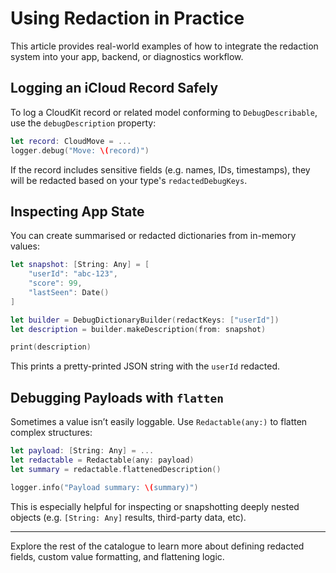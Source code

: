 # Using Redaction in Practice

This article provides real-world examples of how to integrate the redaction system into your app, backend, or diagnostics workflow.

## Logging an iCloud Record Safely

To log a CloudKit record or related model conforming to `DebugDescribable`, use the `debugDescription` property:

```swift
let record: CloudMove = ...
logger.debug("Move: \(record)")
```

If the record includes sensitive fields (e.g. names, IDs, timestamps), they will be redacted based on your type's `redactedDebugKeys`.

## Inspecting App State

You can create summarised or redacted dictionaries from in-memory values:

```swift
let snapshot: [String: Any] = [
    "userId": "abc-123",
    "score": 99,
    "lastSeen": Date()
]

let builder = DebugDictionaryBuilder(redactKeys: ["userId"])
let description = builder.makeDescription(from: snapshot)

print(description)
```

This prints a pretty-printed JSON string with the `userId` redacted.

## Debugging Payloads with `flatten`

Sometimes a value isn’t easily loggable. Use `Redactable(any:)` to flatten complex structures:

```swift
let payload: [String: Any] = ...
let redactable = Redactable(any: payload)
let summary = redactable.flattenedDescription()

logger.info("Payload summary: \(summary)")
```

This is especially helpful for inspecting or snapshotting deeply nested objects (e.g. `[String: Any]` results, third-party data, etc).

---

Explore the rest of the catalogue to learn more about defining redacted fields, custom value formatting, and flattening logic.
